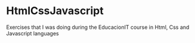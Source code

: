 # HtmlCssJavascript
Exercises that I was doing during the EducacionIT course in Html, Css and Javascript languages
